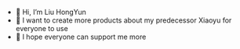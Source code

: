 - 👋 Hi, I’m Liu HongYun
- 👀 I want to create more products about my predecessor Xiaoyu for everyone to use
- 💞️ I hope everyone can support me more

<!---
I officially started writing my own project on Github from May 1st, 2024
--->
